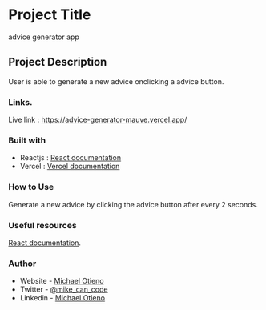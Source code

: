 # Project Title
advice generator app

## Project Description

User is able to generate a new advice onclicking a advice button.

### Links.
Live link : https://advice-generator-mauve.vercel.app/

### Built with

- Reactjs : [React documentation](https://reactjs.org/)
- Vercel : [Vercel documentation](https://vercel.com/)

###  How to Use

Generate a new advice by clicking the advice button after every 2 seconds.

### Useful resources

[React documentation](https://reactjs.org/).

### Author
- Website - [Michael Otieno](https://otieno-mike.netlify.app/dist/index.html)
- Twitter - [@mike_can_code](https://www.twitter.com/mike_can_code)
- Linkedin - [Michael Otieno](https://www.linkedin.com/in/michael-oduor-otieno/)
